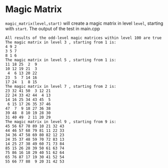 # Magic Matrix
`magic_matrix(level,start)` will create a magic matrix in level `level`, starting with `start`.
The output of the test in main.cpp

```
All results of the odd-level magic matrices within level 100 are true
The magic matrix in level 3 , starting from 1 is:
4 9 2 
3 5 7 
8 1 6 
The magic matrix in level 5 , starting from 1 is:
11 18 25  2  9 
10 12 19 21  3 
 4  6 13 20 22 
23  5  7 14 16 
17 24  1  8 15 
The magic matrix in level 7 , starting from 2 is:
23 32 41 50  3 12 21 
22 24 33 42 44  4 13 
14 16 25 34 43 45  5 
 6 15 17 26 35 37 46 
47  7  9 18 27 36 38 
39 48  8 10 19 28 30 
31 40 49  2 11 20 29 
The magic matrix in level 9 , starting from 9 is:
45 56 67 78 89 10 21 32 43 
44 46 57 68 79 81 11 22 33 
34 36 47 58 69 80 82 12 23 
24 35 37 48 59 70 72 83 13 
14 25 27 38 49 60 71 73 84 
85 15 26 28 39 50 61 63 74 
75 86 16 18 29 40 51 62 64 
65 76 87 17 19 30 41 52 54 
55 66 77 88  9 20 31 42 53 
```
